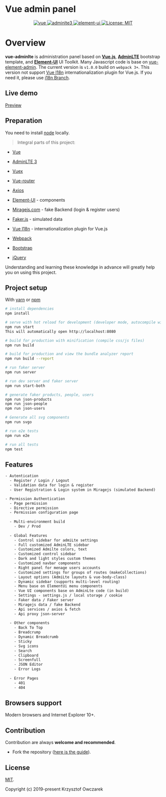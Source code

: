 # Vue admin panel

<p align="center">
  <a href="https://github.com/vuejs/vue">
    <img src="https://img.shields.io/badge/vue-2.5.2-brightgreen.svg" alt="vue">
  </a>  
  <a href="https://github.com/ColorlibHQ/AdminLTE">
      <img src="https://img.shields.io/badge/adminlte-3.0.2-brightgreen.svg" alt="adminlte3">
  </a>
  <a href="https://github.com/ElemeFE/element">
    <img src="https://img.shields.io/badge/element--ui-2.14.1-brightgreen.svg" alt="element-ui">
  </a>   
  <a href="https://opensource.org/licenses/MIT">
      <img src="https://img.shields.io/badge/License-MIT-blue.svg" alt="License: MIT">
    </a>  
</p>

# Overview

**vue-adminlte** is administration panel based on **[Vue.js](https://github.com/vuejs/vue)**, **[AdminLTE](https://github.com/ColorlibHQ/AdminLTE)** bootstrap template, and **[Element-UI](https://github.com/ElemeFE/element)** UI Toolkit.
Many Javascript code is base on [vue-element-admin](https://github.com/PanJiaChen/vue-element-admin/). The current version is `v1.0.0` build on `webpack 3+`.
This version not support [Vue I18n](https://kazupon.github.io/vue-i18n/) internationalization plugin for Vue.js.
If you need it, please use [i18n Branch](https://github.com/KOwiec/tree/vue-adminLte-wbpack-lang).

## Live demo

[Preview](https://KOwiec.github.io/vue-adminLte)

## Preparation

You need to install [node](http://nodejs.org/) locally.  

>  Integral parts of this project:

 - [Vue](https://vuejs.org/index.html)
 
 - [AdminLTE 3](https://adminlte.io/themes/v3)
 
 - [Vuex](https://vuex.vuejs.org/)
 
 - [Vue-router](https://router.vuejs.org/)
 
 - [Axios](https://github.com/axios/axios)
 
 - [Element-UI](https://github.com/ElemeFE/element) - components
 
 - [Miragejs.com](https://miragejs.com) - fake Backend (login & register users)
 
 - [Faker.js](https://github.com/Marak/Faker.js) - simulated data 
 
 - [Vue I18n](https://kazupon.github.io/vue-i18n/) - internationalization plugin for Vue.js
 
 - [Webpack](https://github.com/webpack/webpack)
 
 - [Bootstrap](https://getbootstrap.com) 
 
 - [jQuery](https://github.com/jquery/jquery)  
  
  
 Understanding and learning these knowledge in advance will greatly help you on using this project.

## Project setup

With [yarn](https://yarnpkg.com/lang/en/) or [npm](https://www.npmjs.com/get-npm)

``` bash
# install dependencies
npm install 

# serve with hot reload for development (developer mode, autocompile with browsersync support for live demo)
npm run start 
This will automatically open http://localhost:8080

# build for production with minification (compile css/js files)
npm run build

# build for production and view the bundle analyzer report 
npm run build --report

# run faker server
npm run server

# run dev server and faker server
npm run start-both

# generate faker products, people, users
npm run json-products
npm run json-people
npm run json-users

# Generate all svg components
npm run svgo

# run e2e tests
npm run e2e

# run all tests
npm test
```

## Features

```txt
- Autentication
  - Register / Login / Logout
  - Validation data for login & register
  - User Registration & Login system in Miragejs (simulated Backend)

- Permission Authentication
  - Page permission
  - Directive permission
  - Permission configuration page
    
  - Multi-environment build
    - Dev / Prod
    
  - Global Features
    - Control sidebar for admiLte settings
    - Full customized AdminLTE sidebar    
    - Customized Admilte colors, text
    - Customized control sidebar
    - Dark and light styles custom themes
    - Customized navbar components       
    - Right panel for menage users accounts
    - Customized settings for groups of routes (makeCollections)
    - Layout options (AdmiLte layouts & vue-body-class)
    - Dynamic sidebar (supports multi-level routing)
    - Menu base on ElementUi menu components
    - Vue UI components base on AdminLte code (in build)
    - Settings - settings.js / local storage / cookie
    - Faker data / Faker server
    - Miragejs data / fake Backend
    - Api services / axios & fetch 
    - Api proxy json-server
    
  - Other components  
    - Back To Top
    - Breadcrump
    - Dynamic Breadcrumb    
    - Sticky
    - Svg icons
    - Search
    - Clipboard
    - Screenfull   
    - JSON Editor
    - Error Logs 
          
  - Error Pages
    - 401
    - 404
```

## Browsers support

Modern browsers and Internet Explorer 10+.

Contribution
------------
Contribution are always **welcome and recommended**.
 
 - Fork the repository ([here is the guide](https://help.github.com/articles/fork-a-repo/)).

License
-------
[MIT](http://opensource.org/licenses/MIT).

Copyright (c) 2019-present Krzysztof Owczarek



